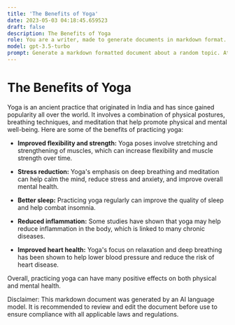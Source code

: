 ```yaml
---
title: 'The Benefits of Yoga'
date: 2023-05-03 04:18:45.659523
draft: false
description: The Benefits of Yoga
role: You are a writer, made to generate documents in markdown format. It is very important that all of the documents you generate are in valid markdown format.
model: gpt-3.5-turbo
prompt: Generate a markdown formatted document about a random topic. At the bottom, include a disclaimer explaining that the document was generated by you. The first line of the document should be the title. Make sure that the entire document is in proper markdown format, using a mix of various tags to make the document visually appealing.
---
```


# The Benefits of Yoga

Yoga is an ancient practice that originated in India and has since gained popularity all over the world. It involves a combination of physical postures, breathing techniques, and meditation that help promote physical and mental well-being. Here are some of the benefits of practicing yoga:

- **Improved flexibility and strength:** Yoga poses involve stretching and strengthening of muscles, which can increase flexibility and muscle strength over time.

- **Stress reduction:** Yoga's emphasis on deep breathing and meditation can help calm the mind, reduce stress and anxiety, and improve overall mental health.

- **Better sleep:** Practicing yoga regularly can improve the quality of sleep and help combat insomnia.

- **Reduced inflammation:** Some studies have shown that yoga may help reduce inflammation in the body, which is linked to many chronic diseases.

- **Improved heart health:** Yoga's focus on relaxation and deep breathing has been shown to help lower blood pressure and reduce the risk of heart disease.

Overall, practicing yoga can have many positive effects on both physical and mental health.

Disclaimer: This markdown document was generated by an AI language model. It is recommended to review and edit the document before use to ensure compliance with all applicable laws and regulations.